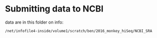 # Submitting data to NCBI

data are in this folder on info:
```
/net/infofile4-inside/volume1/scratch/ben/2016_monkey_hiSeq/NCBI_SRA
```
